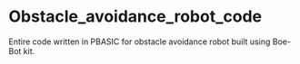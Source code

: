 # Obstacle_avoidance_robot_code
Entire code written in PBASIC for obstacle avoidance robot built using Boe-Bot kit.
